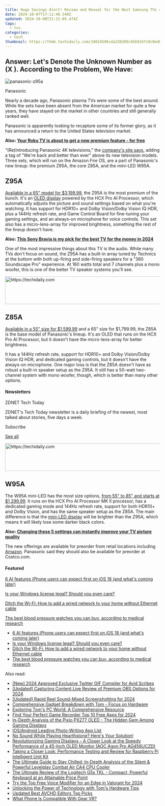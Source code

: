 ```yaml
---
title: Huge Savings Alert! Review and Reveal for the Best Samsung TVs at an Unbeatable 43%% Off on Labor Day – Discovered by ZDNet Experts
date: 2024-10-07T17:11:40.540Z
updated: 2024-10-08T21:21:05.474Z
tags:
  - tvs
categories:
  - tech
thumbnail: https://thmb.techidaily.com/2d824596cda220209cd5b9247c0c0e4bf48214334ac0cfef5ca5e3619fdd13ef.jpg
---
```


## Answer: Let's Denote the Unknown Number as \(X \). According to the Problem, We Have:

![panasonic-z95a](https://www.zdnet.com/a/img/resize/f7f94f63b0adb095008402150d3e792441c46bd6/2024/09/05/0f775309-83aa-42b4-ba1d-c06e9b7716bf/panasonic-z95a.jpg?auto=webp&width=1280)

Panasonic

Nearly a decade ago, Panasonic plasma TVs were some of the best around. While the sets have been absent from the American market for quite a few years, they have stayed on the market in other countries and still generally ranked well.

Panasonic is apparently looking to recapture some of its former glory, as it has announced a return to the United States television market.

**Also: [Your Roku TV is about to get a new premium feature - for free](https://www.zdnet.com/home-and-office/home-entertainment/your-roku-tv-is-about-to-get-a-new-premium-feature-for-free/)**

"(Re)Introducing Panasonic 4K televisions," the [company's site says](https://shop.panasonic.com/pages/panasonic-smart-tvs), adding a tag of "We're back and better than ever" above its new television models. Three sets, which will run on the Amazon Fire OS, are a part of Panasonic's new lineup: the premium Z95A, the core Z85A, and the mini-LED W95A.

## Z95A 

[Available in a 65" model for $3,199.99](https://buy.geni.us/Proxy.ashx?TSID=368250&GR%5FURL=https%3A%2F%2Fwww.amazon.com%2FPanasonic-65-inch-Adaptive-Refresh-Hands-Free%2Fdp%2FB0D8S2D1CZ%2F%3Ftag%3Dzd-buy-button-20%26ascsubtag%3D%5F%5FCOM%5FCLICK%5FID%5F%5F%7Cb178a04b-30b1-4bc6-91be-439dc52e2c9b%7Cdtp&dtb=1), the Z95A is the most premium of the bunch. It's an [OLED display](https://www.zdnet.com/home-and-office/home-entertainment/oled-vs-qled/) powered by the HCX Pro AI Processor, which automatically adjusts the picture and sound settings based on what you're watching. It has support for HDR10+ and Dolby Vision/Dolby Vision IQ HDR, plus a 144Hz refresh rate, and Game Control Board for fine-tuning your gaming settings, and an always-on microphone for voice controls. This set also has a micro-lens-array for improved brightness, something the rest of the lineup doesn't have.

**Also: [This Sony Bravia is my pick for the best TV for the money in 2024](https://www.zdnet.com/home-and-office/home-entertainment/sony-bravia-x90l-review/)**

One of the most impressive things about this TV is the audio. While many TVs don't focus on sound, the Z95A has a built-in array tuned by Technics at the bottom with both up-firing and side-firing speakers for a "360 Soundscape Pro" experience. At 160 watts total and 7 channels plus a mono woofer, this is one of the better TV speaker systems you'll see.

<!-- affiliate ads begin -->
<a href="https://malaysia-healthcare-travel-council.pxf.io/c/5597632/1557743/17382" target="_top" id="1557743">
  <img src="//a.impactradius-go.com/display-ad/17382-1557743" border="0" alt="https://techidaily.com" width="728" height="90"/>
</a>
<img height="0" width="0" src="https://malaysia-healthcare-travel-council.pxf.io/i/5597632/1557743/17382" style="position:absolute;visibility:hidden;" border="0" />
<!-- affiliate ads end -->

## Z85A

[Available in a 55" size for $1,599.99](https://buy.geni.us/Proxy.ashx?TSID=368250&GR%5FURL=https%3A%2F%2Fwww.amazon.com%2FPanasonic-65-inch-Amazon-Adaptive-Refresh%2Fdp%2FB0D8S669CY%3Ftag%3Dzd-buy-button-20%26ascsubtag%3D%5F%5FCOM%5FCLICK%5FID%5F%5F%7Cb178a04b-30b1-4bc6-91be-439dc52e2c9b%7Cdtp&dtb=1) and a 65" size for $1,799.99, the Z85A is the base model of Panasonic's lineup. It's an OLED that runs on the HCX Pro AI Processor, but it doesn't have the micro-lens-array for better brightness. 

It has a 144Hz refresh rate, support for HDR10+ and Dolby Vision/Dolby Vision IQ HDR, and dedicated gaming controls, but it doesn't have the always-on microphone. One major loss is that the Z85A doesn't have as robust a built-in speaker setup as the Z95A. It still has a 50-watt two-channel system with mono woofer, though, which is better than many other options.

#### Newsletters

ZDNET Tech Today

ZDNET's Tech Today newsletter is a daily briefing of the newest, most talked about stories, five days a week.

 Subscribe

[See all](https://www.zdnet.com/newsletters/)

<!-- affiliate ads begin -->
<a href="https://ephamedtechinc.pxf.io/c/5597632/2137203/26400" target="_top" id="2137203">
  <img src="//a.impactradius-go.com/display-ad/26400-2137203" border="0" alt="https://techidaily.com" width="728" height="90"/>
</a>
<img height="0" width="0" src="https://ephamedtechinc.pxf.io/i/5597632/2137203/26400" style="position:absolute;visibility:hidden;" border="0" />
<!-- affiliate ads end -->

## W95A

The W95A mini-LED has the most size options, [from 55" to 85" and starts at $1,299.99](https://buy.geni.us/Proxy.ashx?TSID=368250&GR%5FURL=https%3A%2F%2Fwww.amazon.com%2FPanasonic-65-inch-Amazon-Dimming-Refresh%2Fdp%2FB0D8SDKSWT%3Ftag%3Dzd-buy-button-20%26ascsubtag%3D%5F%5FCOM%5FCLICK%5FID%5F%5F%7Cb178a04b-30b1-4bc6-91be-439dc52e2c9b%7Cdtp&dtb=1). It runs on the HCX Pro AI Processor MK II processor, has a dedicated gaming mode and 144Hz refresh rate, support for both HDR10+ and Dolby Vision, and has the same speaker setup as the Z85A. The main difference is that the [mini-LED display](https://www.zdnet.com/home-and-office/home-entertainment/mini-led-vs-oled-tv/) will be brighter than the Z95A, which means it will likely lose some darker black colors.

**Also: [Changing these 5 settings can instantly improve your TV picture quality](https://www.zdnet.com/home-and-office/home-entertainment/i-changed-these-5-tv-settings-to-instantly-improve-the-picture-quality-and-how-they-work/)**

The new offerings are available for preorder from retail locations including [Amazon](https://buy.geni.us/Proxy.ashx?TSID=368250&GR%5FURL=https%3A%2F%2Fwww.amazon.com%2Fstores%2Fpage%2F0DF89631-4965-4138-9A1F-B2458F6B8379%3Ftag%3Dzd-buy-button-20%26ascsubtag%3D%5F%5FCOM%5FCLICK%5FID%5F%5F%7Cb178a04b-30b1-4bc6-91be-439dc52e2c9b%7Cdtp&dtb=1). Panasonic said they should also be available for preorder at Costco.com.

#### Featured

[6 AI features iPhone users can expect first on iOS 18 (and what's coming later)](https://www.zdnet.com/article/6-ai-features-iphone-users-can-expect-first-on-ios-18-and-whats-coming-later/ "6 AI features iPhone users can expect first on iOS 18 (and what's coming later)")

[Is your Windows license legal? Should you even care?](https://www.zdnet.com/article/is-your-windows-license-legal-should-you-even-care/ "Is your Windows license legal? Should you even care?")

[Ditch the Wi-Fi: How to add a wired network to your home without Ethernet cable](https://www.zdnet.com/article/ditch-the-wi-fi-how-to-add-a-wired-network-to-your-home-without-ethernet-cable/ "Ditch the Wi-Fi: How to add a wired network to your home without Ethernet cable")

[The best blood pressure watches you can buy, according to medical research](https://www.zdnet.com/article/best-blood-pressure-watch/ "The best blood pressure watches you can buy, according to medical research")

* [6 AI features iPhone users can expect first on iOS 18 (and what's coming later)](https://www.zdnet.com/article/6-ai-features-iphone-users-can-expect-first-on-ios-18-and-whats-coming-later/ "6 AI features iPhone users can expect first on iOS 18 (and what's coming later)")
* [Is your Windows license legal? Should you even care?](https://www.zdnet.com/article/is-your-windows-license-legal-should-you-even-care/ "Is your Windows license legal? Should you even care?")
* [Ditch the Wi-Fi: How to add a wired network to your home without Ethernet cable](https://www.zdnet.com/article/ditch-the-wi-fi-how-to-add-a-wired-network-to-your-home-without-ethernet-cable/ "Ditch the Wi-Fi: How to add a wired network to your home without Ethernet cable")
* [The best blood pressure watches you can buy, according to medical research](https://www.zdnet.com/article/best-blood-pressure-watch/ "The best blood pressure watches you can buy, according to medical research")

<ins class="adsbygoogle"
     style="display:block"
     data-ad-format="autorelaxed"
     data-ad-client="ca-pub-7571918770474297"
     data-ad-slot="1223367746"></ins>

<ins class="adsbygoogle"
     style="display:block"
     data-ad-client="ca-pub-7571918770474297"
     data-ad-slot="8358498916"
     data-ad-format="auto"
     data-full-width-responsive="true"></ins>

<span class="atpl-alsoreadstyle">Also read:</span>
<div><ul>
<li><a href="https://twitter-videos.techidaily.com/new-2024-approved-exclusive-twitter-gif-compiler-for-avid-scribes/"><u>[New] 2024 Approved Exclusive Twitter GIF Compiler for Avid Scribes</u></a></li>
<li><a href="https://digital-screen-recording.techidaily.com/updated-capturing-content-live-review-of-premium-obs-options-for-2024/"><u>[Updated] Capturing Content Live Review of Premium OBS Options for 2024</u></a></li>
<li><a href="https://screen-video-capture.techidaily.com/updated-rapid-reel-sound-mixed-screenshotting-for-2024/"><u>[Updated] Rapid Reel Sound-Mixed Screenshotting for 2024</u></a></li>
<li><a href="https://hardware-reviews.techidaily.com/comprehensive-gadget-breakdown-with-tom-focus-on-hardware/"><u>Comprehensive Gadget Breakdown with Tom - Focus on Hardware</u></a></li>
<li><a href="https://hardware-reviews.techidaily.com/exploring-toms-pc-world-a-comprehensive-resource/"><u>Exploring Tom's PC World: A Comprehensive Resource</u></a></li>
<li><a href="https://on-screen-recording.techidaily.com/find-your-perfect-game-recorder-top-10-free-apps-for-2024/"><u>Find Your Perfect Game Recorder Top 10 Free Apps for 2024</u></a></li>
<li><a href="https://hardware-reviews.techidaily.com/in-depth-analysis-of-the-pixio-px277-oled-the-hidden-gem-among-gaming-displays/"><u>In-Depth Analysis of the Pixio PX277 OLED - The Hidden Gem Among Gaming Displays</u></a></li>
<li><a href="https://fox-boxes.techidaily.com/iosandroid-leading-photo-writing-app-list/"><u>IOS/Android Leading Photo-Writing App List</u></a></li>
<li><a href="https://sound-issues.techidaily.com/no-sound-while-playing-hearthstone-heres-your-solution/"><u>No Sound While Playing Hearthstone? Here's Your Solution!</u></a></li>
<li><a href="https://hardware-reviews.techidaily.com/revolutionizing-gaming-displays-a-closer-look-at-the-speedy-performance-of-a-45-inch-oled-monitor-aoc-agon-pro-ag456uczd/"><u>Revolutionizing Gaming Displays – A Closer Look at the Speedy Performance of a 45-Inch OLED Monitor (AOC Agon Pro AG456UCZD)</u></a></li>
<li><a href="https://hardware-reviews.techidaily.com/taking-a-closer-look-performance-testing-and-review-for-raspberry-pi-intelligent-unit-kit/"><u>Taking a Closer Look: Performance Testing and Review for Raspberry Pi Intelligent Unit Kit</u></a></li>
<li><a href="https://hardware-reviews.techidaily.com/the-ultimate-guide-to-stay-chilled-in-depth-analysis-of-the-silent-and-powerful-levelplay-combat-air-ca4-cpu-cooler/"><u>The Ultimate Guide to Stay Chilled: In-Depth Analysis of the Silent & Powerful Levelplay Combat Air CA4 CPU Cooler</u></a></li>
<li><a href="https://hardware-reviews.techidaily.com/the-ultimate-review-of-the-logitech-g5s-tkl-compact-powerful-keyboard-at-an-attainable-price-point/"><u>The Ultimate Review of the Logitech G5s TKL - Compact, Powerful Keyboard at an Attainable Price Point</u></a></li>
<li><a href="https://some-skills.techidaily.com/try-the-top-free-voice-modifier-for-an-edge-in-valorant-for-2024/"><u>Try the Top Free Voice Modifier for an Edge in Valorant for 2024</u></a></li>
<li><a href="https://hardware-reviews.techidaily.com/unlocking-the-power-of-technology-with-toms-hardware-tips/"><u>Unlocking the Power of Technology with Tom's Hardware Tips</u></a></li>
<li><a href="https://smart-video-creator.techidaily.com/updated-best-avchd-editors-top-picks/"><u>Updated Best AVCHD Editors Top Picks</u></a></li>
<li><a href="https://extra-resources.techidaily.com/what-phone-is-compatible-with-gear-vr/"><u>What Phone Is Compatible With Gear VR?</u></a></li>
</ul></div>

